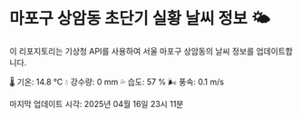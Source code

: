 
# 마포구 상암동 초단기 실황 날씨 정보 🌤️

이 리포지토리는 기상청 API를 사용하여 서울 마포구 상암동의 날씨 정보를 업데이트합니다. 

🌡️ 기온: 14.8 ℃
💧 강수량: 0 mm
💦 습도: 57 %
🌬️ 풍속: 0.1 m/s

마지막 업데이트 시각: 2025년 04월 16일 23시 11분    
